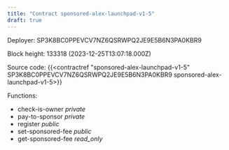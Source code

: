 ```yaml
---
title: "Contract sponsored-alex-launchpad-v1-5"
draft: true
---
```

Deployer: SP3K8BC0PPEVCV7NZ6QSRWPQ2JE9E5B6N3PA0KBR9


 



Block height: 133318 (2023-12-25T13:07:18.000Z)

Source code: {{<contractref "sponsored-alex-launchpad-v1-5" SP3K8BC0PPEVCV7NZ6QSRWPQ2JE9E5B6N3PA0KBR9 sponsored-alex-launchpad-v1-5>}}

Functions:

* check-is-owner _private_
* pay-to-sponsor _private_
* register _public_
* set-sponsored-fee _public_
* get-sponsored-fee _read_only_
